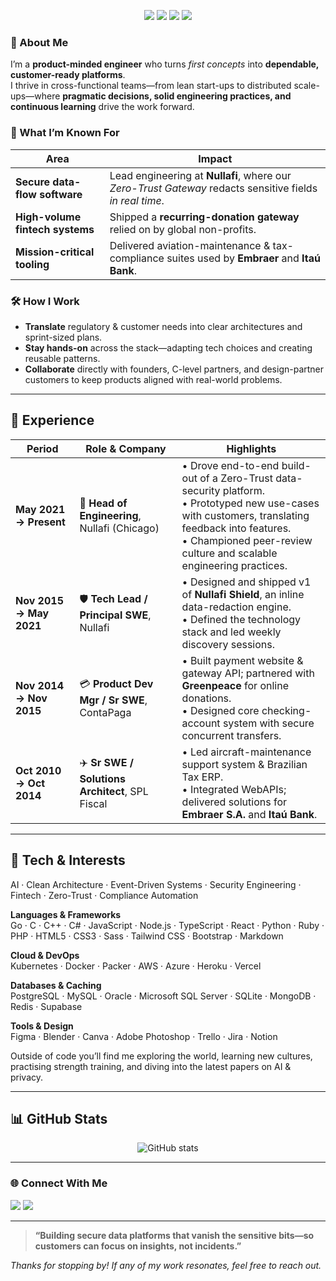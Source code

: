 <!--
╔══════════════════════════════════════════════════════════╗
║  👋 Hi, I’m **José Souza** – Head of Engineering @ Nullafi  ║
╚══════════════════════════════════════════════════════════╝
-->

<p align="center">
  <img src="https://img.shields.io/badge/-Brazil-00A859?style=for-the-badge&logo=Brazil&logoColor=white" />
  <img src="https://img.shields.io/badge/English-Native%20%7C%20Bilingual-blue?style=for-the-badge" />
  <img src="https://img.shields.io/badge/Português-Nativo%20%7C%20Bilíngue-green?style=for-the-badge" />
  <a href="https://patents.justia.com/inventor/jos-carlos-de-souza-bueno-jr">
    <img src="https://img.shields.io/badge/Patents-3%2B-important?style=for-the-badge&logo=bookstack" />
  </a>
</p>

### 🚀 About Me
I’m a **product-minded engineer** who turns *first concepts* into **dependable, customer-ready platforms**.  
I thrive in cross-functional teams—from lean start-ups to distributed scale-ups—where **pragmatic decisions, solid engineering practices, and continuous learning** drive the work forward.

### 🔎 What I’m Known For
| Area | Impact |
|------|--------|
| **Secure data-flow software** | Lead engineering at **Nullafi**, where our *Zero-Trust Gateway* redacts sensitive fields _in real time_. |
| **High-volume fintech systems** | Shipped a **recurring-donation gateway** relied on by global non-profits. |
| **Mission-critical tooling** | Delivered aviation-maintenance & tax-compliance suites used by **Embraer** and **Itaú Bank**. |

### 🛠️ How I Work
- **Translate** regulatory & customer needs into clear architectures and sprint-sized plans.  
- **Stay hands-on** across the stack—adapting tech choices and creating reusable patterns.  
- **Collaborate** directly with founders, C-level partners, and design-partner customers to keep products aligned with real-world problems.

---

## 🏢 Experience

| Period | Role & Company | Highlights |
|--------|----------------|------------|
| **May 2021 → Present** | 🏅 **Head of Engineering**, Nullafi (Chicago) | • Drove end-to-end build-out of a Zero-Trust data-security platform.<br>• Prototyped new use-cases with customers, translating feedback into features.<br>• Championed peer-review culture and scalable engineering practices. |
| **Nov 2015 → May 2021** | 🛡 **Tech Lead / Principal SWE**, Nullafi | • Designed and shipped v1 of **Nullafi Shield**, an inline data-redaction engine.<br>• Defined the technology stack and led weekly discovery sessions. |
| **Nov 2014 → Nov 2015** | 💳 **Product Dev Mgr / Sr SWE**, ContaPaga | • Built payment website & gateway API; partnered with **Greenpeace** for online donations.<br>• Designed core checking-account system with secure concurrent transfers. |
| **Oct 2010 → Oct 2014** | ✈️ **Sr SWE / Solutions Architect**, SPL Fiscal | • Led aircraft-maintenance support system & Brazilian Tax ERP.<br>• Integrated WebAPIs; delivered solutions for **Embraer S.A.** and **Itaú Bank**. |

---

## 🧰 Tech & Interests
AI · Clean Architecture · Event-Driven Systems · Security Engineering · Fintech · Zero-Trust · Compliance Automation

**Languages & Frameworks**  
Go · C · C++ · C# · JavaScript · Node.js · TypeScript · React · Python · Ruby · PHP · HTML5 · CSS3 · Sass · Tailwind CSS · Bootstrap · Markdown

**Cloud & DevOps**  
Kubernetes · Docker · Packer · AWS · Azure · Heroku · Vercel

**Databases & Caching**  
PostgreSQL · MySQL · Oracle · Microsoft SQL Server · SQLite · MongoDB · Redis · Supabase

**Tools & Design**  
Figma · Blender · Canva · Adobe Photoshop · Trello · Jira · Notion


Outside of code you’ll find me exploring the world, learning new cultures, practising strength training, and diving into the latest papers on AI & privacy.

---

## 📊 GitHub Stats
<!-- Replace `your-username` with your actual GitHub handle -->
<p align="center">
  <img src="http://github-profile-summary-cards.vercel.app/api/cards/profile-details?username=jcarlosjunior&theme=dark" alt="GitHub stats" />
</p>

---

### 🌐 Connect With Me
<a href="https://www.linkedin.com/in/jose-souza/"><img src="https://img.shields.io/badge/LinkedIn-0077B5?style=flat&logo=linkedin&logoColor=white" /></a>
<a href="https://patents.justia.com/inventor/jos-carlos-de-souza-bueno-jr"><img src="https://img.shields.io/badge/View%20Patents-FFB81C?style=flat&logo=google-patents&logoColor=black" /></a>

---

> **“Building secure data platforms that vanish the sensitive bits—so customers can focus on insights, not incidents.”**

*Thanks for stopping by! If any of my work resonates, feel free to reach out.* 
